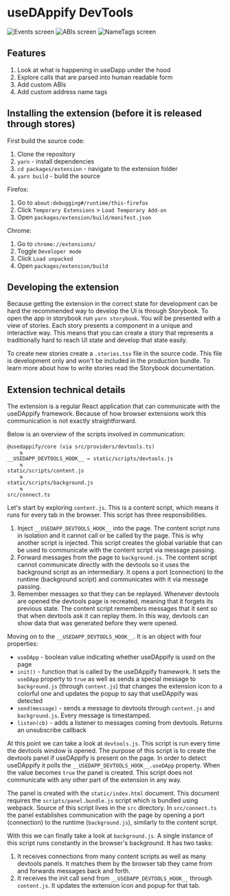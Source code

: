 # useDAppify DevTools

![Events screen](./screenshots/events.png)
![ABIs screen](./screenshots/abis.png)
![NameTags screen](./screenshots/nameTags.png)

## Features

1. Look at what is happening in useDapp under the hood
2. Explore calls that are parsed into human readable form
3. Add custom ABIs
4. Add custom address name tags

## Installing the extension (before it is released through stores)

First build the source code:

1. Clone the repository
2. `yarn` - install dependencies
3. `cd packages/extension` - navigate to the extension folder
4. `yarn build` - build the source

Firefox:

1. Go to `about:debugging#/runtime/this-firefox`
2. Click `Temporary Extensions` > `Load Temporary Add-on`
3. Open `packages/extension/build/manifest.json`

Chrome:

1. Go to `chrome://extensions/`
2. Toggle `Developer mode`
3. Click `Load unpacked`
4. Open `packages/extension/build`

## Developing the extension

Because getting the extension in the correct state for development can be hard the recommended way to develop the UI is through Storybook. To open the app in storybook run `yarn storybook`. You will be presented with a view of stories. Each story presents a component in a unique and interactive way. This means that you can create a story that represents a traditionally hard to reach UI state and develop that state easily.

To create new stories create a `.stories.tsx` file in the source code. This file is development only and won't be included in the production bundle. To learn more about how to write stories read the Storybook documentation.

## Extension technical details

The extension is a regular React application that can communicate with the useDAppify framework. Because of how browser extensions work this communication is not exactly straightforward.

Below is an overview of the scripts involved in communication:

```
@usedappify/core (via src/providers/devtools.ts)
    ⇅
__USEDAPP_DEVTOOLS_HOOK__ ← static/scripts/devtools.js
    ⇅
static/scripts/content.js
    ⇅
static/scripts/background.js
    ⇅
src/connect.ts
```

Let's start by exploring `content.js`. This is a content script, which means it runs for every tab in the browser. This script has three responsibilities.

1. Inject `__USEDAPP_DEVTOOLS_HOOK__` into the page. The content script runs in isolation and it cannot call or be called by the page. This is why another script is injected. This script creates the global variable that can be used to communicate with the content script via message passing.
2. Forward messages from the page to `background.js`. The content script cannot communicate directly with the devtools so it uses the background script as an intermediary. It opens a port (connection) to the runtime (background script) and communicates with it via message passing.
3. Remember messages so that they can be replayed. Whenever devtools are opened the devtools page is recreated, meaning that it forgets its previous state. The content script remembers messages that it sent so that when devtools ask it can replay them. In this way, devtools can show data that was generated before they were opened.

Moving on to the `__USEDAPP_DEVTOOLS_HOOK__`. It is an object with four properties:

- `useDApp` - boolean value indicating whether useDAppify is used on the page
- `init()` - function that is called by the useDAppify framework. It sets the `useDApp` property to `true` as well as sends a special message to `background.js` (through `content.js`) that changes the extension icon to a colorful one and updates the popup to say that useDAppify was detected
- `send(message)` - sends a message to devtools through `content.js` and `background.js`. Every message is timestamped.
- `listen(cb)` - adds a listener to messages coming from devtools. Returns an unsubscribe callback

At this point we can take a look at `devtools.js`. This script is run every time the devtools window is opened. The purpose of this script is to create the devtools panel if useDAppify is present on the page. In order to detect useDAppify it polls the `__USEDAPP_DEVTOOLS_HOOK__.useDApp` property. When the value becomes `true` the panel is created. This script does not communicate with any other part of the extension in any way.

The panel is created with the `static/index.html` document. This document requires the `scripts/panel.bundle.js` script which is bundled using webpack. Source of this script lives in the `src` directory. In `src/connect.ts` the panel establishes communication with the page by opening a port (connection) to the runtime (`background.js`), similarly to the content script.

With this we can finally take a look at `background.js`. A single instance of this script runs constantly in the browser's background. It has two tasks:

1. It receives connections from many content scripts as well as many devtools panels. It matches them by the browser tab they came from and forwards messages back and forth.
2. It receives the init call send from `__USEDAPP_DEVTOOLS_HOOK__` through `content.js`. It updates the extension icon and popup for that tab.
